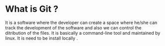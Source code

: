 # What is Git ?
It is a software where the developer can create a space where he/she can track the development of the software and also we can control the ditribution of the files.
It is basically a command-line tool and maintained by linux.
It is need to be  install locally .

